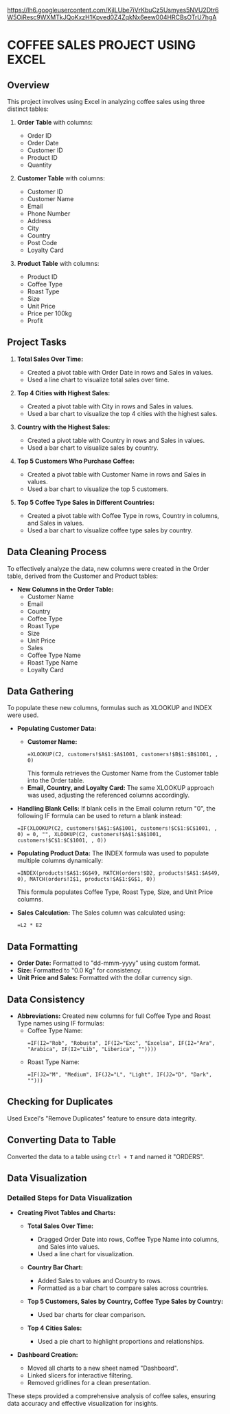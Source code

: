 https://lh6.googleusercontent.com/KjlLUbe7iVrKbuCz5Usmyes5NVU2Dtr6W5OiResc9WXMTkJQoKxzH1Kpved0Z4ZqkNx6eew004HRCBsOTrU7hgA
# COFFEE SALES PROJECT USING EXCEL

## Overview
This project involves using Excel in analyzing coffee sales using three distinct tables:

1. **Order Table** with columns:
   - Order ID
   - Order Date
   - Customer ID
   - Product ID
   - Quantity

2. **Customer Table** with columns:
   - Customer ID
   - Customer Name
   - Email
   - Phone Number
   - Address
   - City
   - Country
   - Post Code
   - Loyalty Card

3. **Product Table** with columns:
   - Product ID
   - Coffee Type
   - Roast Type
   - Size
   - Unit Price
   - Price per 100kg
   - Profit

## Project Tasks
1. **Total Sales Over Time:**
   - Created a pivot table with Order Date in rows and Sales in values.
   - Used a line chart to visualize total sales over time.
  
2. **Top 4 Cities with Highest Sales:**
   - Created a pivot table with City in rows and Sales in values.
   - Used a bar chart to visualize the top 4 cities with the highest sales.
  
3. **Country with the Highest Sales:**
   - Created a pivot table with Country in rows and Sales in values.
   - Used a bar chart to visualize sales by country.
  
4. **Top 5 Customers Who Purchase Coffee:**
   - Created a pivot table with Customer Name in rows and Sales in values.
   - Used a bar chart to visualize the top 5 customers.
  
5. **Top 5 Coffee Type Sales in Different Countries:**
   - Created a pivot table with Coffee Type in rows, Country in columns, and Sales in values.
   - Used a bar chart to visualize coffee type sales by country.

## Data Cleaning Process
To effectively analyze the data, new columns were created in the Order table, derived from the Customer and Product tables:

- **New Columns in the Order Table:**
  - Customer Name
  - Email
  - Country
  - Coffee Type
  - Roast Type
  - Size
  - Unit Price
  - Sales
  - Coffee Type Name
  - Roast Type Name
  - Loyalty Card

## Data Gathering
To populate these new columns, formulas such as XLOOKUP and INDEX were used.

- **Populating Customer Data:**
  - **Customer Name:**
    ```excel
    =XLOOKUP(C2, customers!$A$1:$A$1001, customers!$B$1:$B$1001, , 0)
    ```
    This formula retrieves the Customer Name from the Customer table into the Order table.
  - **Email, Country, and Loyalty Card:**
    The same XLOOKUP approach was used, adjusting the referenced columns accordingly.

- **Handling Blank Cells:**
  If blank cells in the Email column return "0", the following IF formula can be used to return a blank instead:
  ```excel
  =IF(XLOOKUP(C2, customers!$A$1:$A$1001, customers!$C$1:$C$1001, , 0) = 0, "", XLOOKUP(C2, customers!$A$1:$A$1001, customers!$C$1:$C$1001, , 0))
  ```

- **Populating Product Data:**
  The INDEX formula was used to populate multiple columns dynamically:
  ```excel
  =INDEX(products!$A$1:$G$49, MATCH(orders!$D2, products!$A$1:$A$49, 0), MATCH(orders!I$1, products!$A$1:$G$1, 0))
  ```
  This formula populates Coffee Type, Roast Type, Size, and Unit Price columns.

- **Sales Calculation:**
  The Sales column was calculated using:
  ```excel
  =L2 * E2
  ```

## Data Formatting
- **Order Date:**
  Formatted to "dd-mmm-yyyy" using custom format.
- **Size:**
  Formatted to "0.0 Kg" for consistency.
- **Unit Price and Sales:**
  Formatted with the dollar currency sign.

## Data Consistency
- **Abbreviations:**
  Created new columns for full Coffee Type and Roast Type names using IF formulas:
  - Coffee Type Name:
    ```excel
    =IF(I2="Rob", "Robusta", IF(I2="Exc", "Excelsa", IF(I2="Ara", "Arabica", IF(I2="Lib", "Liberica", ""))))
    ```
  - Roast Type Name:
    ```excel
    =IF(J2="M", "Medium", IF(J2="L", "Light", IF(J2="D", "Dark", "")))
    ```

## Checking for Duplicates
Used Excel's "Remove Duplicates" feature to ensure data integrity.

## Converting Data to Table
Converted the data to a table using `Ctrl + T` and named it "ORDERS".

## Data Visualization

### Detailed Steps for Data Visualization

- **Creating Pivot Tables and Charts:**
  - **Total Sales Over Time:**
    - Dragged Order Date into rows, Coffee Type Name into columns, and Sales into values.
    - Used a line chart for visualization.
  
  - **Country Bar Chart:**
    - Added Sales to values and Country to rows.
    - Formatted as a bar chart to compare sales across countries.
  
  - **Top 5 Customers, Sales by Country, Coffee Type Sales by Country:**
    - Used bar charts for clear comparison.
  
  - **Top 4 Cities Sales:**
    - Used a pie chart to highlight proportions and relationships.

- **Dashboard Creation:**
  - Moved all charts to a new sheet named "Dashboard".
  - Linked slicers for interactive filtering.
  - Removed gridlines for a clean presentation.

These steps provided a comprehensive analysis of coffee sales, ensuring data accuracy and effective visualization for insights.
```
